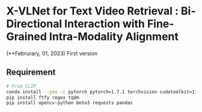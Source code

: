 # X-VLNet for Text Video Retrieval : Bi-Directional Interaction with Fine-Grained Intra-Modality Alignment

(**Februrary, 01, 2023) First version

## Requirement
```sh
# From CLIP
conda install --yes -c pytorch pytorch=1.7.1 torchvision cudatoolkit=11.0
pip install ftfy regex tqdm
pip install opencv-python boto3 requests pandas
```
